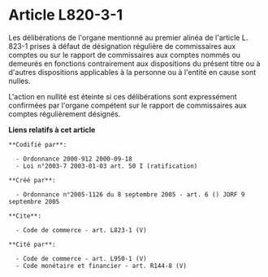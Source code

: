 # Article L820-3-1

Les délibérations de l'organe mentionné au premier alinéa de l'article L. 823-1 prises à défaut de désignation régulière de
commissaires aux comptes ou sur le rapport de commissaires aux comptes nommés ou demeurés en fonctions contrairement aux
dispositions du présent titre ou à d'autres dispositions applicables à la personne ou à l'entité en cause sont nulles. 

L'action en nullité est éteinte si ces délibérations sont expressément confirmées par l'organe compétent sur le rapport de
commissaires aux comptes régulièrement désignés.

**Liens relatifs à cet article**

	**Codifié par**:

	  - Ordonnance 2000-912 2000-09-18
	  - Loi n°2003-7 2003-01-03 art. 50 I (ratification)

	**Créé par**:

	  - Ordonnance n°2005-1126 du 8 septembre 2005 - art. 6 () JORF 9 septembre 2005

	**Cite**:

	  - Code de commerce - art. L823-1 (V)

	**Cité par**:

	  - Code de commerce - art. L950-1 (V)
	  - Code monétaire et financier - art. R144-8 (V)
